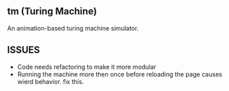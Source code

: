 ## tm (Turing Machine)
An animation-based turing machine simulator.

## ISSUES
- Code needs refactoring to make it more modular
- Running the machine more then once before reloading the page causes wierd behavior. fix this.

